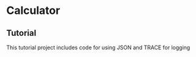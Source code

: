 # Calculator

## Tutorial

This tutorial project includes code for using JSON and TRACE for logging

